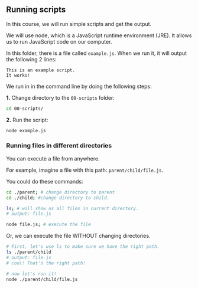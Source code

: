 ## Running scripts

In this course, we will run simple scripts and get the output.

We will use node, which is a JavaScript runtime environment (JRE). It allows us to run JavaScript code on our computer.

In this folder, there is a file called `example.js`. When we run it, it will output the following 2 lines:

```
This is an example script.
It works!
```

We run in in the command line by doing the following steps:

**1.** Change directory to the `00-scripts` folder:

```bash
cd 00-scripts/
```

**2.** Run the script:

```bash
node example.js
```

### Running files in different directories

You can execute a file from anywhere.

For example, imagine a file with this path:
`parent/child/file.js`.

You could do these commands:

```bash
cd ./parent; # change directory to parent
cd ./child; #change directory to child.

ls; # will show us all files in current directory.
# output: file.js

node file.js; # execute the file
```

Or, we can execute the file WITHOUT changing directories.

```bash
# First, let's use ls to make sure we have the right path.
ls ./parent/child
# output: file.js
# cool! That's the right path!

# now let's run it!
node ./parent/child/file.js
```
